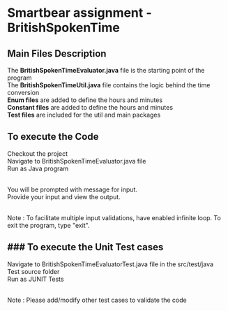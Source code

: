 # Smartbear assignment - BritishSpokenTime

<h2> Main Files Description </h2>
The <b>BritishSpokenTimeEvaluator.java</b> file is the starting point of the program
<br>The <b>BritishSpokenTimeUtil.java</b> file contains the logic behind the time conversion
<br><b>Enum files</b> are added to define the hours and minutes
<br><b>Constant files</b> are added to define the hours and minutes
<br><b>Test files</b> are included for the util and main packages
<br>
<h2> To execute the Code </h2>
Checkout the project
<br> Navigate to BritishSpokenTimeEvaluator.java file
<br> Run as Java program

<br>You will be prompted with message for input.
<br>Provide your input and view the output.

<br>Note : To facilitate multiple input validations, have enabled infinite loop. To exit the program, type "exit".

<h2>### To execute the Unit Test cases </h2>
Navigate to BritishSpokenTimeEvaluatorTest.java file in the src/test/java Test source folder
<br> Run as JUNIT Tests

<br>Note : Please add/modify other test cases to validate the code
